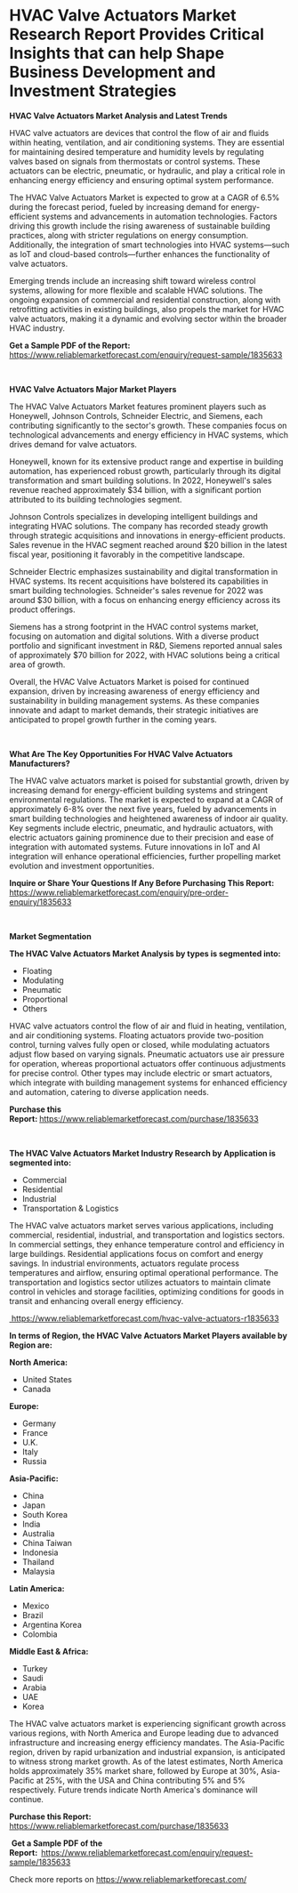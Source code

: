 <p><h1>HVAC Valve Actuators Market Research Report Provides Critical Insights that can help Shape Business Development and Investment Strategies</h1></p><p><strong>HVAC Valve Actuators Market Analysis and Latest Trends</strong></p>
<p><p>HVAC valve actuators are devices that control the flow of air and fluids within heating, ventilation, and air conditioning systems. They are essential for maintaining desired temperature and humidity levels by regulating valves based on signals from thermostats or control systems. These actuators can be electric, pneumatic, or hydraulic, and play a critical role in enhancing energy efficiency and ensuring optimal system performance.</p><p>The HVAC Valve Actuators Market is expected to grow at a CAGR of 6.5% during the forecast period, fueled by increasing demand for energy-efficient systems and advancements in automation technologies. Factors driving this growth include the rising awareness of sustainable building practices, along with stricter regulations on energy consumption. Additionally, the integration of smart technologies into HVAC systems—such as IoT and cloud-based controls—further enhances the functionality of valve actuators.</p><p>Emerging trends include an increasing shift toward wireless control systems, allowing for more flexible and scalable HVAC solutions. The ongoing expansion of commercial and residential construction, along with retrofitting activities in existing buildings, also propels the market for HVAC valve actuators, making it a dynamic and evolving sector within the broader HVAC industry.</p></p>
<p><strong>Get a Sample PDF of the Report:&nbsp;</strong> <a href="https://www.reliablemarketforecast.com/enquiry/request-sample/1835633?utm_campaign=3049&utm_medium=2&utm_source=Github&utm_content=ia&utm_term=26032025&utm_id=hvac-valve-actuators">https://www.reliablemarketforecast.com/enquiry/request-sample/1835633</a></p>
<p>&nbsp;</p>
<p><strong>HVAC Valve Actuators Major Market Players</strong></p>
<p><p>The HVAC Valve Actuators Market features prominent players such as Honeywell, Johnson Controls, Schneider Electric, and Siemens, each contributing significantly to the sector's growth. These companies focus on technological advancements and energy efficiency in HVAC systems, which drives demand for valve actuators.</p><p>Honeywell, known for its extensive product range and expertise in building automation, has experienced robust growth, particularly through its digital transformation and smart building solutions. In 2022, Honeywell's sales revenue reached approximately $34 billion, with a significant portion attributed to its building technologies segment.</p><p>Johnson Controls specializes in developing intelligent buildings and integrating HVAC solutions. The company has recorded steady growth through strategic acquisitions and innovations in energy-efficient products. Sales revenue in the HVAC segment reached around $20 billion in the latest fiscal year, positioning it favorably in the competitive landscape.</p><p>Schneider Electric emphasizes sustainability and digital transformation in HVAC systems. Its recent acquisitions have bolstered its capabilities in smart building technologies. Schneider's sales revenue for 2022 was around $30 billion, with a focus on enhancing energy efficiency across its product offerings.</p><p>Siemens has a strong footprint in the HVAC control systems market, focusing on automation and digital solutions. With a diverse product portfolio and significant investment in R&D, Siemens reported annual sales of approximately $70 billion for 2022, with HVAC solutions being a critical area of growth.</p><p>Overall, the HVAC Valve Actuators Market is poised for continued expansion, driven by increasing awareness of energy efficiency and sustainability in building management systems. As these companies innovate and adapt to market demands, their strategic initiatives are anticipated to propel growth further in the coming years.</p></p>
<p>&nbsp;</p>
<p><strong>What Are The Key Opportunities For HVAC Valve Actuators Manufacturers?</strong></p>
<p><p>The HVAC valve actuators market is poised for substantial growth, driven by increasing demand for energy-efficient building systems and stringent environmental regulations. The market is expected to expand at a CAGR of approximately 6-8% over the next five years, fueled by advancements in smart building technologies and heightened awareness of indoor air quality. Key segments include electric, pneumatic, and hydraulic actuators, with electric actuators gaining prominence due to their precision and ease of integration with automated systems. Future innovations in IoT and AI integration will enhance operational efficiencies, further propelling market evolution and investment opportunities.</p></p>
<p><strong>Inquire or Share Your Questions If Any Before Purchasing This Report:</strong> <a href="https://www.reliablemarketforecast.com/enquiry/pre-order-enquiry/1835633?utm_campaign=3049&utm_medium=2&utm_source=Github&utm_content=ia&utm_term=26032025&utm_id=hvac-valve-actuators">https://www.reliablemarketforecast.com/enquiry/pre-order-enquiry/1835633</a></p>
<p>&nbsp;</p>
<p><strong>Market Segmentation</strong></p>
<p><strong>The HVAC Valve Actuators Market Analysis by types is segmented into:</strong></p>
<p><ul><li>Floating</li><li>Modulating</li><li>Pneumatic</li><li>Proportional</li><li>Others</li></ul></p>
<p><p>HVAC valve actuators control the flow of air and fluid in heating, ventilation, and air conditioning systems. Floating actuators provide two-position control, turning valves fully open or closed, while modulating actuators adjust flow based on varying signals. Pneumatic actuators use air pressure for operation, whereas proportional actuators offer continuous adjustments for precise control. Other types may include electric or smart actuators, which integrate with building management systems for enhanced efficiency and automation, catering to diverse application needs.</p></p>
<p><strong>Purchase this Report:&nbsp;</strong><a href="https://www.reliablemarketforecast.com/purchase/1835633?utm_campaign=3049&utm_medium=2&utm_source=Github&utm_content=ia&utm_term=26032025&utm_id=hvac-valve-actuators">https://www.reliablemarketforecast.com/purchase/1835633</a></p>
<p>&nbsp;</p>
<p><strong>The HVAC Valve Actuators Market Industry Research by Application is segmented into:</strong></p>
<p><ul><li>Commercial</li><li>Residential</li><li>Industrial</li><li>Transportation & Logistics</li></ul></p>
<p><p>The HVAC valve actuators market serves various applications, including commercial, residential, industrial, and transportation and logistics sectors. In commercial settings, they enhance temperature control and efficiency in large buildings. Residential applications focus on comfort and energy savings. In industrial environments, actuators regulate process temperatures and airflow, ensuring optimal operational performance. The transportation and logistics sector utilizes actuators to maintain climate control in vehicles and storage facilities, optimizing conditions for goods in transit and enhancing overall energy efficiency.</p></p>
<p><a href="https://www.reliablemarketforecast.com/hvac-valve-actuators-r1835633?utm_campaign=3049&utm_medium=2&utm_source=Github&utm_content=ia&utm_term=26032025&utm_id=hvac-valve-actuators">&nbsp;https://www.reliablemarketforecast.com/hvac-valve-actuators-r1835633</a></p>
<p><strong>In terms of Region, the HVAC Valve Actuators Market Players available by Region are:</strong></p>
<p>
    <p> <strong> North America: </strong>
        <ul>
            <li>United States</li>
            <li>Canada</li>
        </ul>
        </p> 
    <p> <strong> Europe: </strong>
        <ul>
            <li>Germany</li>
            <li>France</li>
            <li>U.K.</li>
            <li>Italy</li>
            <li>Russia</li>
        </ul>
        </p> 
    <p> <strong> Asia-Pacific: </strong>
        <ul>
            <li>China</li>
            <li>Japan</li>
            <li>South Korea</li>
            <li>India</li>
            <li>Australia</li>
            <li>China Taiwan</li>
            <li>Indonesia</li>
            <li>Thailand</li>
            <li>Malaysia</li>
        </ul>
        </p> 
    <p> <strong> Latin America: </strong>
        <ul>
            <li>Mexico</li>
            <li>Brazil</li>
            <li>Argentina Korea</li>
            <li>Colombia</li>
        </ul>
        </p> 
    <p> <strong> Middle East & Africa: </strong>
        <ul>
            <li>Turkey</li>
            <li>Saudi</li>
            <li>Arabia</li>
            <li>UAE</li>
            <li>Korea</li>
        </ul>
    </p>
    </p>
<p><p>The HVAC valve actuators market is experiencing significant growth across various regions, with North America and Europe leading due to advanced infrastructure and increasing energy efficiency mandates. The Asia-Pacific region, driven by rapid urbanization and industrial expansion, is anticipated to witness strong market growth. As of the latest estimates, North America holds approximately 35% market share, followed by Europe at 30%, Asia-Pacific at 25%, with the USA and China contributing 5% and 5% respectively. Future trends indicate North America's dominance will continue.</p></p>
<p><strong>Purchase this Report: </strong><a href="https://www.reliablemarketforecast.com/purchase/1835633?utm_campaign=3049&utm_medium=2&utm_source=Github&utm_content=ia&utm_term=26032025&utm_id=hvac-valve-actuators">https://www.reliablemarketforecast.com/purchase/1835633</a></p>
<p>&nbsp;<strong>Get a Sample PDF of the Report:&nbsp;&nbsp;</strong><a href="https://www.reliablemarketforecast.com/enquiry/request-sample/1835633?utm_campaign=3049&utm_medium=2&utm_source=Github&utm_content=ia&utm_term=26032025&utm_id=hvac-valve-actuators">https://www.reliablemarketforecast.com/enquiry/request-sample/1835633</a></p>
<p><strong></strong></p>
<p>Check more reports on <a href="https://www.reliablemarketforecast.com/?utm_campaign=3049&utm_medium=2&utm_source=Github&utm_content=ia&utm_term=26032025&utm_id=hvac-valve-actuators">https://www.reliablemarketforecast.com/</a></p>